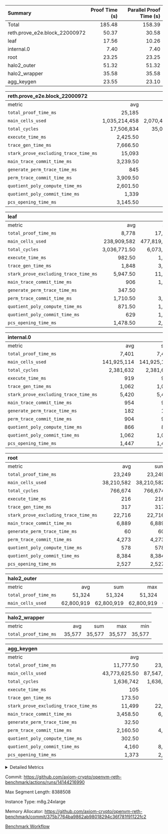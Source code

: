 | Summary | Proof Time (s) | Parallel Proof Time (s) |
|:---|---:|---:|
| Total |  185.48 |  158.39 |
| reth.prove_e2e.block_22000972 |  50.37 |  30.58 |
| leaf |  17.56 |  10.26 |
| internal.0 |  7.40 |  7.40 |
| root |  23.25 |  23.25 |
| halo2_outer |  51.32 |  51.32 |
| halo2_wrapper |  35.58 |  35.58 |
| agg_keygen |  23.55 |  23.10 |


| reth.prove_e2e.block_22000972 |||||
|:---|---:|---:|---:|---:|
|metric|avg|sum|max|min|
| `total_proof_time_ms ` |  25,185 |  50,370 |  30,584 |  19,786 |
| `main_cells_used     ` |  1,035,214,458 |  2,070,428,916 |  1,285,628,170 |  784,800,746 |
| `total_cycles        ` |  17,506,834 |  35,013,668 |  22,412,102 |  12,601,566 |
| `execute_time_ms     ` |  2,425.50 |  4,851 |  3,134 |  1,717 |
| `trace_gen_time_ms   ` |  7,666.50 |  15,333 |  9,691 |  5,642 |
| `stark_prove_excluding_trace_time_ms` |  15,093 |  30,186 |  17,759 |  12,427 |
| `main_trace_commit_time_ms` |  3,239.50 |  6,479 |  3,859 |  2,620 |
| `generate_perm_trace_time_ms` |  845 |  1,690 |  988 |  702 |
| `perm_trace_commit_time_ms` |  3,909.50 |  7,819 |  4,762 |  3,057 |
| `quotient_poly_compute_time_ms` |  2,601.50 |  5,203 |  3,169 |  2,034 |
| `quotient_poly_commit_time_ms` |  1,339 |  2,678 |  1,521 |  1,157 |
| `pcs_opening_time_ms ` |  3,145.50 |  6,291 |  3,444 |  2,847 |

| leaf |||||
|:---|---:|---:|---:|---:|
|metric|avg|sum|max|min|
| `total_proof_time_ms ` |  8,778 |  17,556 |  10,255 |  7,301 |
| `main_cells_used     ` |  238,909,582 |  477,819,164 |  283,509,378 |  194,309,786 |
| `total_cycles        ` |  3,036,771.50 |  6,073,543 |  3,496,133 |  2,577,410 |
| `execute_time_ms     ` |  982.50 |  1,965 |  1,119 |  846 |
| `trace_gen_time_ms   ` |  1,848 |  3,696 |  2,139 |  1,557 |
| `stark_prove_excluding_trace_time_ms` |  5,947.50 |  11,895 |  6,997 |  4,898 |
| `main_trace_commit_time_ms` |  906 |  1,812 |  1,054 |  758 |
| `generate_perm_trace_time_ms` |  347.50 |  695 |  413 |  282 |
| `perm_trace_commit_time_ms` |  1,710.50 |  3,421 |  2,023 |  1,398 |
| `quotient_poly_compute_time_ms` |  871.50 |  1,743 |  1,016 |  727 |
| `quotient_poly_commit_time_ms` |  629 |  1,258 |  737 |  521 |
| `pcs_opening_time_ms ` |  1,478.50 |  2,957 |  1,749 |  1,208 |

| internal.0 |||||
|:---|---:|---:|---:|---:|
|metric|avg|sum|max|min|
| `total_proof_time_ms ` |  7,401 |  7,401 |  7,401 |  7,401 |
| `main_cells_used     ` |  141,925,114 |  141,925,114 |  141,925,114 |  141,925,114 |
| `total_cycles        ` |  2,381,632 |  2,381,632 |  2,381,632 |  2,381,632 |
| `execute_time_ms     ` |  919 |  919 |  919 |  919 |
| `trace_gen_time_ms   ` |  1,062 |  1,062 |  1,062 |  1,062 |
| `stark_prove_excluding_trace_time_ms` |  5,420 |  5,420 |  5,420 |  5,420 |
| `main_trace_commit_time_ms` |  954 |  954 |  954 |  954 |
| `generate_perm_trace_time_ms` |  182 |  182 |  182 |  182 |
| `perm_trace_commit_time_ms` |  904 |  904 |  904 |  904 |
| `quotient_poly_compute_time_ms` |  866 |  866 |  866 |  866 |
| `quotient_poly_commit_time_ms` |  1,062 |  1,062 |  1,062 |  1,062 |
| `pcs_opening_time_ms ` |  1,447 |  1,447 |  1,447 |  1,447 |

| root |||||
|:---|---:|---:|---:|---:|
|metric|avg|sum|max|min|
| `total_proof_time_ms ` |  23,249 |  23,249 |  23,249 |  23,249 |
| `main_cells_used     ` |  38,210,582 |  38,210,582 |  38,210,582 |  38,210,582 |
| `total_cycles        ` |  766,674 |  766,674 |  766,674 |  766,674 |
| `execute_time_ms     ` |  216 |  216 |  216 |  216 |
| `trace_gen_time_ms   ` |  317 |  317 |  317 |  317 |
| `stark_prove_excluding_trace_time_ms` |  22,716 |  22,716 |  22,716 |  22,716 |
| `main_trace_commit_time_ms` |  6,889 |  6,889 |  6,889 |  6,889 |
| `generate_perm_trace_time_ms` |  60 |  60 |  60 |  60 |
| `perm_trace_commit_time_ms` |  4,273 |  4,273 |  4,273 |  4,273 |
| `quotient_poly_compute_time_ms` |  578 |  578 |  578 |  578 |
| `quotient_poly_commit_time_ms` |  8,384 |  8,384 |  8,384 |  8,384 |
| `pcs_opening_time_ms ` |  2,527 |  2,527 |  2,527 |  2,527 |

| halo2_outer |||||
|:---|---:|---:|---:|---:|
|metric|avg|sum|max|min|
| `total_proof_time_ms ` |  51,324 |  51,324 |  51,324 |  51,324 |
| `main_cells_used     ` |  62,800,919 |  62,800,919 |  62,800,919 |  62,800,919 |

| halo2_wrapper |||||
|:---|---:|---:|---:|---:|
|metric|avg|sum|max|min|
| `total_proof_time_ms ` |  35,577 |  35,577 |  35,577 |  35,577 |

| agg_keygen |||||
|:---|---:|---:|---:|---:|
|metric|avg|sum|max|min|
| `total_proof_time_ms ` |  11,777.50 |  23,555 |  23,098 |  457 |
| `main_cells_used     ` |  43,773,625.50 |  87,547,251 |  86,881,335 |  665,916 |
| `total_cycles        ` |  1,636,742 |  1,636,742 |  1,636,742 |  1,636,742 |
| `execute_time_ms     ` |  105 |  210 |  210 |  0 |
| `trace_gen_time_ms   ` |  173.50 |  347 |  320 |  27 |
| `stark_prove_excluding_trace_time_ms` |  11,499 |  22,998 |  22,568 |  430 |
| `main_trace_commit_time_ms` |  3,458.50 |  6,917 |  6,866 |  51 |
| `generate_perm_trace_time_ms` |  32.50 |  65 |  52 |  13 |
| `perm_trace_commit_time_ms` |  2,160.50 |  4,321 |  4,270 |  51 |
| `quotient_poly_compute_time_ms` |  302.50 |  605 |  575 |  30 |
| `quotient_poly_commit_time_ms` |  4,160 |  8,320 |  8,259 |  61 |
| `pcs_opening_time_ms ` |  1,373 |  2,746 |  2,526 |  220 |



<details>
<summary>Detailed Metrics</summary>

| air_name | block_number | quotient_deg | interactions | constraints |
| --- | --- | --- | --- | --- |
| AccessAdapterAir<16> | 22000972 | 2 | 5 | 12 | 
| AccessAdapterAir<2> | 22000972 | 2 | 5 | 12 | 
| AccessAdapterAir<32> | 22000972 | 2 | 5 | 12 | 
| AccessAdapterAir<4> | 22000972 | 2 | 5 | 12 | 
| AccessAdapterAir<8> | 22000972 | 2 | 5 | 12 | 
| BitwiseOperationLookupAir<8> | 22000972 | 2 | 2 | 4 | 
| KeccakVmAir | 22000972 | 2 | 321 | 4,513 | 
| MemoryMerkleAir<8> | 22000972 | 2 | 4 | 39 | 
| PersistentBoundaryAir<8> | 22000972 | 2 | 3 | 7 | 
| PhantomAir | 22000972 | 2 | 3 | 5 | 
| Poseidon2PeripheryAir<BabyBearParameters>, 1> | 22000972 | 2 | 1 | 286 | 
| ProgramAir | 22000972 | 1 | 1 | 4 | 
| RangeTupleCheckerAir<2> | 22000972 | 1 | 1 | 4 | 
| Rv32HintStoreAir | 22000972 | 2 | 18 | 28 | 
| Sha256VmAir | 22000972 | 2 | 50 | 663 | 
| VariableRangeCheckerAir | 22000972 | 1 | 1 | 4 | 
| VmAirWrapper<Rv32BaseAluAdapterAir, BaseAluCoreAir<4, 8> | 22000972 | 2 | 20 | 37 | 
| VmAirWrapper<Rv32BaseAluAdapterAir, LessThanCoreAir<4, 8> | 22000972 | 2 | 18 | 40 | 
| VmAirWrapper<Rv32BaseAluAdapterAir, ShiftCoreAir<4, 8> | 22000972 | 2 | 24 | 91 | 
| VmAirWrapper<Rv32BranchAdapterAir, BranchEqualCoreAir<4> | 22000972 | 2 | 11 | 20 | 
| VmAirWrapper<Rv32BranchAdapterAir, BranchLessThanCoreAir<4, 8> | 22000972 | 2 | 13 | 35 | 
| VmAirWrapper<Rv32CondRdWriteAdapterAir, Rv32JalLuiCoreAir> | 22000972 | 2 | 10 | 18 | 
| VmAirWrapper<Rv32HeapAdapterAir<2, 32, 32>, BaseAluCoreAir<32, 8> | 22000972 | 2 | 61 | 126 | 
| VmAirWrapper<Rv32HeapAdapterAir<2, 32, 32>, LessThanCoreAir<32, 8> | 22000972 | 2 | 31 | 129 | 
| VmAirWrapper<Rv32HeapAdapterAir<2, 32, 32>, MultiplicationCoreAir<32, 8> | 22000972 | 2 | 61 | 57 | 
| VmAirWrapper<Rv32HeapAdapterAir<2, 32, 32>, ShiftCoreAir<32, 8> | 22000972 | 2 | 79 | 2,161 | 
| VmAirWrapper<Rv32HeapBranchAdapterAir<2, 32>, BranchEqualCoreAir<32> | 22000972 | 2 | 20 | 55 | 
| VmAirWrapper<Rv32HeapBranchAdapterAir<2, 32>, BranchLessThanCoreAir<32, 8> | 22000972 | 2 | 22 | 126 | 
| VmAirWrapper<Rv32IsEqualModAdapterAir<2, 1, 32, 32>, ModularIsEqualCoreAir<32, 4, 8> | 22000972 | 2 | 25 | 225 | 
| VmAirWrapper<Rv32IsEqualModAdapterAir<2, 3, 16, 48>, ModularIsEqualCoreAir<48, 4, 8> | 22000972 | 2 | 41 | 333 | 
| VmAirWrapper<Rv32JalrAdapterAir, Rv32JalrCoreAir> | 22000972 | 2 | 16 | 20 | 
| VmAirWrapper<Rv32LoadStoreAdapterAir, LoadSignExtendCoreAir<4, 8> | 22000972 | 2 | 18 | 33 | 
| VmAirWrapper<Rv32LoadStoreAdapterAir, LoadStoreCoreAir<4> | 22000972 | 2 | 17 | 40 | 
| VmAirWrapper<Rv32MultAdapterAir, DivRemCoreAir<4, 8> | 22000972 | 2 | 25 | 84 | 
| VmAirWrapper<Rv32MultAdapterAir, MulHCoreAir<4, 8> | 22000972 | 2 | 24 | 31 | 
| VmAirWrapper<Rv32MultAdapterAir, MultiplicationCoreAir<4, 8> | 22000972 | 2 | 19 | 19 | 
| VmAirWrapper<Rv32RdWriteAdapterAir, Rv32AuipcCoreAir> | 22000972 | 2 | 12 | 14 | 
| VmAirWrapper<Rv32VecHeapAdapterAir<1, 2, 2, 32, 32>, FieldExpressionCoreAir> | 22000972 | 2 | 415 | 480 | 
| VmAirWrapper<Rv32VecHeapAdapterAir<1, 6, 6, 16, 16>, FieldExpressionCoreAir> | 22000972 | 2 | 832 | 921 | 
| VmAirWrapper<Rv32VecHeapAdapterAir<2, 1, 1, 32, 32>, FieldExpressionCoreAir> | 22000972 | 2 | 158 | 190 | 
| VmAirWrapper<Rv32VecHeapAdapterAir<2, 2, 2, 32, 32>, FieldExpressionCoreAir> | 22000972 | 2 | 428 | 457 | 
| VmAirWrapper<Rv32VecHeapAdapterAir<2, 3, 3, 16, 16>, FieldExpressionCoreAir> | 22000972 | 2 | 246 | 288 | 
| VmAirWrapper<Rv32VecHeapAdapterAir<2, 6, 6, 16, 16>, FieldExpressionCoreAir> | 22000972 | 2 | 668 | 701 | 
| VmConnectorAir | 22000972 | 2 | 5 | 11 | 

| block_number | execute_time_ms |
| --- | --- |
| 22000972 | 217 | 

| group | air_name | block_number | rows | quotient_deg | prep_cols | perm_cols | main_cols | interactions | constraints | cells |
| --- | --- | --- | --- | --- | --- | --- | --- | --- | --- | --- |
| agg_keygen | AccessAdapterAir<16> | 22000972 |  | 2 |  |  |  | 5 | 12 |  | 
| agg_keygen | AccessAdapterAir<2> | 22000972 | 524,288 | 8 |  | 16 | 11 | 5 | 12 | 14,155,776 | 
| agg_keygen | AccessAdapterAir<32> | 22000972 |  | 2 |  |  |  | 5 | 12 |  | 
| agg_keygen | AccessAdapterAir<4> | 22000972 | 262,144 | 8 |  | 16 | 13 | 5 | 12 | 7,602,176 | 
| agg_keygen | AccessAdapterAir<8> | 22000972 | 8,192 | 8 |  | 16 | 17 | 5 | 12 | 270,336 | 
| agg_keygen | BitwiseOperationLookupAir<8> | 22000972 |  | 2 |  |  |  | 2 | 4 |  | 
| agg_keygen | FriReducedOpeningAir | 22000972 | 524,288 | 8 |  | 84 | 27 | 39 | 71 | 58,195,968 | 
| agg_keygen | JalRangeCheckAir | 22000972 | 65,536 | 8 |  | 28 | 12 | 9 | 14 | 2,621,440 | 
| agg_keygen | MemoryMerkleAir<8> | 22000972 |  | 2 |  |  |  | 4 | 39 |  | 
| agg_keygen | NativePoseidon2Air<BabyBearParameters>, 1> | 22000972 | 65,536 | 8 |  | 312 | 398 | 136 | 572 | 46,530,560 | 
| agg_keygen | PersistentBoundaryAir<8> | 22000972 |  | 2 |  |  |  | 3 | 7 |  | 
| agg_keygen | PhantomAir | 22000972 | 32,768 | 4 |  | 12 | 6 | 3 | 5 | 589,824 | 
| agg_keygen | Poseidon2PeripheryAir<BabyBearParameters>, 1> | 22000972 |  | 2 |  |  |  | 1 | 286 |  | 
| agg_keygen | ProgramAir | 22000972 | 131,072 | 1 |  | 8 | 10 | 1 | 4 | 2,359,296 | 
| agg_keygen | RangeTupleCheckerAir<2> | 22000972 |  | 1 |  |  |  | 1 | 4 |  | 
| agg_keygen | Rv32HintStoreAir | 22000972 |  | 2 |  |  |  | 18 | 28 |  | 
| agg_keygen | VariableRangeCheckerAir | 22000972 | 262,144 | 1 | 2 | 8 | 1 | 1 | 4 | 2,359,296 | 
| agg_keygen | VmAirWrapper<AluNativeAdapterAir, FieldArithmeticCoreAir> | 22000972 | 1,048,576 | 8 |  | 36 | 29 | 15 | 27 | 68,157,440 | 
| agg_keygen | VmAirWrapper<BranchNativeAdapterAir, BranchEqualCoreAir<1> | 22000972 | 262,144 | 8 |  | 28 | 23 | 11 | 25 | 13,369,344 | 
| agg_keygen | VmAirWrapper<NativeAdapterAir<2, 0>, PublicValuesCoreAir> | 22000972 | 64 | 8 |  | 28 | 27 | 11 | 30 | 3,520 | 
| agg_keygen | VmAirWrapper<NativeLoadStoreAdapterAir<1>, NativeLoadStoreCoreAir<1> | 22000972 | 524,288 | 8 |  | 40 | 21 | 15 | 20 | 31,981,568 | 
| agg_keygen | VmAirWrapper<NativeLoadStoreAdapterAir<4>, NativeLoadStoreCoreAir<4> | 22000972 | 131,072 | 8 |  | 40 | 27 | 15 | 20 | 8,781,824 | 
| agg_keygen | VmAirWrapper<NativeVectorizedAdapterAir<4>, FieldExtensionCoreAir> | 22000972 | 131,072 | 8 |  | 36 | 38 | 15 | 27 | 9,699,328 | 
| agg_keygen | VmAirWrapper<Rv32BaseAluAdapterAir, BaseAluCoreAir<4, 8> | 22000972 |  | 2 |  |  |  | 20 | 37 |  | 
| agg_keygen | VmAirWrapper<Rv32BaseAluAdapterAir, LessThanCoreAir<4, 8> | 22000972 |  | 2 |  |  |  | 18 | 40 |  | 
| agg_keygen | VmAirWrapper<Rv32BaseAluAdapterAir, ShiftCoreAir<4, 8> | 22000972 |  | 2 |  |  |  | 24 | 91 |  | 
| agg_keygen | VmAirWrapper<Rv32BranchAdapterAir, BranchEqualCoreAir<4> | 22000972 |  | 2 |  |  |  | 11 | 20 |  | 
| agg_keygen | VmAirWrapper<Rv32BranchAdapterAir, BranchLessThanCoreAir<4, 8> | 22000972 |  | 2 |  |  |  | 13 | 35 |  | 
| agg_keygen | VmAirWrapper<Rv32CondRdWriteAdapterAir, Rv32JalLuiCoreAir> | 22000972 |  | 2 |  |  |  | 10 | 18 |  | 
| agg_keygen | VmAirWrapper<Rv32JalrAdapterAir, Rv32JalrCoreAir> | 22000972 |  | 2 |  |  |  | 16 | 20 |  | 
| agg_keygen | VmAirWrapper<Rv32LoadStoreAdapterAir, LoadSignExtendCoreAir<4, 8> | 22000972 |  | 2 |  |  |  | 18 | 33 |  | 
| agg_keygen | VmAirWrapper<Rv32LoadStoreAdapterAir, LoadStoreCoreAir<4> | 22000972 |  | 2 |  |  |  | 17 | 40 |  | 
| agg_keygen | VmAirWrapper<Rv32MultAdapterAir, DivRemCoreAir<4, 8> | 22000972 |  | 2 |  |  |  | 25 | 84 |  | 
| agg_keygen | VmAirWrapper<Rv32MultAdapterAir, MulHCoreAir<4, 8> | 22000972 |  | 2 |  |  |  | 24 | 31 |  | 
| agg_keygen | VmAirWrapper<Rv32MultAdapterAir, MultiplicationCoreAir<4, 8> | 22000972 |  | 2 |  |  |  | 19 | 19 |  | 
| agg_keygen | VmAirWrapper<Rv32RdWriteAdapterAir, Rv32AuipcCoreAir> | 22000972 |  | 2 |  |  |  | 12 | 14 |  | 
| agg_keygen | VmConnectorAir | 22000972 | 2 | 8 | 1 | 16 | 5 | 5 | 11 | 42 | 
| agg_keygen | VolatileBoundaryAir | 22000972 | 131,072 | 8 |  | 20 | 12 | 7 | 19 | 4,194,304 | 

| group | air_name | block_number | idx | rows | prep_cols | perm_cols | main_cols | cells |
| --- | --- | --- | --- | --- | --- | --- | --- | --- |
| internal.0 | AccessAdapterAir<2> | 22000972 | 0 | 524,288 |  | 12 | 11 | 12,058,624 | 
| internal.0 | AccessAdapterAir<4> | 22000972 | 0 | 262,144 |  | 12 | 13 | 6,553,600 | 
| internal.0 | AccessAdapterAir<8> | 22000972 | 0 | 8,192 |  | 12 | 17 | 237,568 | 
| internal.0 | FriReducedOpeningAir | 22000972 | 0 | 1,048,576 |  | 44 | 27 | 74,448,896 | 
| internal.0 | JalRangeCheckAir | 22000972 | 0 | 131,072 |  | 16 | 12 | 3,670,016 | 
| internal.0 | NativePoseidon2Air<BabyBearParameters>, 1> | 22000972 | 0 | 131,072 |  | 160 | 398 | 73,138,176 | 
| internal.0 | PhantomAir | 22000972 | 0 | 65,536 |  | 8 | 6 | 917,504 | 
| internal.0 | ProgramAir | 22000972 | 0 | 131,072 |  | 8 | 10 | 2,359,296 | 
| internal.0 | VariableRangeCheckerAir | 22000972 | 0 | 262,144 | 2 | 8 | 1 | 2,359,296 | 
| internal.0 | VmAirWrapper<AluNativeAdapterAir, FieldArithmeticCoreAir> | 22000972 | 0 | 2,097,152 |  | 20 | 29 | 102,760,448 | 
| internal.0 | VmAirWrapper<BranchNativeAdapterAir, BranchEqualCoreAir<1> | 22000972 | 0 | 262,144 |  | 16 | 23 | 10,223,616 | 
| internal.0 | VmAirWrapper<NativeAdapterAir<2, 0>, PublicValuesCoreAir> | 22000972 | 0 | 64 |  | 16 | 23 | 2,496 | 
| internal.0 | VmAirWrapper<NativeLoadStoreAdapterAir<1>, NativeLoadStoreCoreAir<1> | 22000972 | 0 | 524,288 |  | 24 | 21 | 23,592,960 | 
| internal.0 | VmAirWrapper<NativeLoadStoreAdapterAir<4>, NativeLoadStoreCoreAir<4> | 22000972 | 0 | 262,144 |  | 24 | 27 | 13,369,344 | 
| internal.0 | VmAirWrapper<NativeVectorizedAdapterAir<4>, FieldExtensionCoreAir> | 22000972 | 0 | 262,144 |  | 20 | 38 | 15,204,352 | 
| internal.0 | VmConnectorAir | 22000972 | 0 | 2 | 1 | 12 | 5 | 34 | 
| internal.0 | VolatileBoundaryAir | 22000972 | 0 | 262,144 |  | 12 | 12 | 6,291,456 | 
| leaf | AccessAdapterAir<2> | 22000972 | 0 | 2,097,152 |  | 16 | 11 | 56,623,104 | 
| leaf | AccessAdapterAir<2> | 22000972 | 1 | 1,048,576 |  | 16 | 11 | 28,311,552 | 
| leaf | AccessAdapterAir<4> | 22000972 | 0 | 1,048,576 |  | 16 | 13 | 30,408,704 | 
| leaf | AccessAdapterAir<4> | 22000972 | 1 | 524,288 |  | 16 | 13 | 15,204,352 | 
| leaf | AccessAdapterAir<8> | 22000972 | 0 | 32,768 |  | 16 | 17 | 1,081,344 | 
| leaf | AccessAdapterAir<8> | 22000972 | 1 | 16,384 |  | 16 | 17 | 540,672 | 
| leaf | FriReducedOpeningAir | 22000972 | 0 | 4,194,304 |  | 84 | 27 | 465,567,744 | 
| leaf | FriReducedOpeningAir | 22000972 | 1 | 2,097,152 |  | 84 | 27 | 232,783,872 | 
| leaf | JalRangeCheckAir | 22000972 | 0 | 65,536 |  | 28 | 12 | 2,621,440 | 
| leaf | JalRangeCheckAir | 22000972 | 1 | 65,536 |  | 28 | 12 | 2,621,440 | 
| leaf | NativePoseidon2Air<BabyBearParameters>, 1> | 22000972 | 0 | 262,144 |  | 312 | 398 | 186,122,240 | 
| leaf | NativePoseidon2Air<BabyBearParameters>, 1> | 22000972 | 1 | 262,144 |  | 312 | 398 | 186,122,240 | 
| leaf | PhantomAir | 22000972 | 0 | 32,768 |  | 12 | 6 | 589,824 | 
| leaf | PhantomAir | 22000972 | 1 | 32,768 |  | 12 | 6 | 589,824 | 
| leaf | ProgramAir | 22000972 | 0 | 2,097,152 |  | 8 | 10 | 37,748,736 | 
| leaf | ProgramAir | 22000972 | 1 | 2,097,152 |  | 8 | 10 | 37,748,736 | 
| leaf | VariableRangeCheckerAir | 22000972 | 0 | 262,144 | 2 | 8 | 1 | 2,359,296 | 
| leaf | VariableRangeCheckerAir | 22000972 | 1 | 262,144 | 2 | 8 | 1 | 2,359,296 | 
| leaf | VmAirWrapper<AluNativeAdapterAir, FieldArithmeticCoreAir> | 22000972 | 0 | 2,097,152 |  | 36 | 29 | 136,314,880 | 
| leaf | VmAirWrapper<AluNativeAdapterAir, FieldArithmeticCoreAir> | 22000972 | 1 | 2,097,152 |  | 36 | 29 | 136,314,880 | 
| leaf | VmAirWrapper<BranchNativeAdapterAir, BranchEqualCoreAir<1> | 22000972 | 0 | 524,288 |  | 28 | 23 | 26,738,688 | 
| leaf | VmAirWrapper<BranchNativeAdapterAir, BranchEqualCoreAir<1> | 22000972 | 1 | 524,288 |  | 28 | 23 | 26,738,688 | 
| leaf | VmAirWrapper<NativeAdapterAir<2, 0>, PublicValuesCoreAir> | 22000972 | 0 | 64 |  | 28 | 27 | 3,520 | 
| leaf | VmAirWrapper<NativeAdapterAir<2, 0>, PublicValuesCoreAir> | 22000972 | 1 | 64 |  | 28 | 27 | 3,520 | 
| leaf | VmAirWrapper<NativeLoadStoreAdapterAir<1>, NativeLoadStoreCoreAir<1> | 22000972 | 0 | 1,048,576 |  | 40 | 21 | 63,963,136 | 
| leaf | VmAirWrapper<NativeLoadStoreAdapterAir<1>, NativeLoadStoreCoreAir<1> | 22000972 | 1 | 1,048,576 |  | 40 | 21 | 63,963,136 | 
| leaf | VmAirWrapper<NativeLoadStoreAdapterAir<4>, NativeLoadStoreCoreAir<4> | 22000972 | 0 | 262,144 |  | 40 | 27 | 17,563,648 | 
| leaf | VmAirWrapper<NativeLoadStoreAdapterAir<4>, NativeLoadStoreCoreAir<4> | 22000972 | 1 | 262,144 |  | 40 | 27 | 17,563,648 | 
| leaf | VmAirWrapper<NativeVectorizedAdapterAir<4>, FieldExtensionCoreAir> | 22000972 | 0 | 524,288 |  | 36 | 38 | 38,797,312 | 
| leaf | VmAirWrapper<NativeVectorizedAdapterAir<4>, FieldExtensionCoreAir> | 22000972 | 1 | 262,144 |  | 36 | 38 | 19,398,656 | 
| leaf | VmConnectorAir | 22000972 | 0 | 2 | 1 | 16 | 5 | 42 | 
| leaf | VmConnectorAir | 22000972 | 1 | 2 | 1 | 16 | 5 | 42 | 
| leaf | VolatileBoundaryAir | 22000972 | 0 | 1,048,576 |  | 20 | 12 | 33,554,432 | 
| leaf | VolatileBoundaryAir | 22000972 | 1 | 524,288 |  | 20 | 12 | 16,777,216 | 
| root | AccessAdapterAir<2> | 22000972 | 0 | 262,144 |  | 8 | 11 | 4,980,736 | 
| root | AccessAdapterAir<4> | 22000972 | 0 | 131,072 |  | 8 | 13 | 2,752,512 | 
| root | AccessAdapterAir<8> | 22000972 | 0 | 4,096 |  | 8 | 17 | 102,400 | 
| root | FriReducedOpeningAir | 22000972 | 0 | 131,072 |  | 24 | 27 | 6,684,672 | 
| root | JalRangeCheckAir | 22000972 | 0 | 32,768 |  | 12 | 12 | 786,432 | 
| root | NativePoseidon2Air<BabyBearParameters>, 1> | 22000972 | 0 | 32,768 |  | 84 | 398 | 15,794,176 | 
| root | PhantomAir | 22000972 | 0 | 8,192 |  | 8 | 6 | 114,688 | 
| root | ProgramAir | 22000972 | 0 | 131,072 |  | 8 | 10 | 2,359,296 | 
| root | VariableRangeCheckerAir | 22000972 | 0 | 262,144 | 2 | 8 | 1 | 2,359,296 | 
| root | VmAirWrapper<AluNativeAdapterAir, FieldArithmeticCoreAir> | 22000972 | 0 | 524,288 |  | 12 | 29 | 21,495,808 | 
| root | VmAirWrapper<BranchNativeAdapterAir, BranchEqualCoreAir<1> | 22000972 | 0 | 131,072 |  | 12 | 23 | 4,587,520 | 
| root | VmAirWrapper<NativeAdapterAir<2, 0>, PublicValuesCoreAir> | 22000972 | 0 | 64 |  | 12 | 22 | 2,176 | 
| root | VmAirWrapper<NativeLoadStoreAdapterAir<1>, NativeLoadStoreCoreAir<1> | 22000972 | 0 | 262,144 |  | 16 | 21 | 9,699,328 | 
| root | VmAirWrapper<NativeLoadStoreAdapterAir<4>, NativeLoadStoreCoreAir<4> | 22000972 | 0 | 65,536 |  | 16 | 27 | 2,818,048 | 
| root | VmAirWrapper<NativeVectorizedAdapterAir<4>, FieldExtensionCoreAir> | 22000972 | 0 | 65,536 |  | 12 | 38 | 3,276,800 | 
| root | VmConnectorAir | 22000972 | 0 | 2 | 1 | 8 | 5 | 26 | 
| root | VolatileBoundaryAir | 22000972 | 0 | 131,072 |  | 8 | 12 | 2,621,440 | 

| group | air_name | block_number | segment | rows | prep_cols | perm_cols | main_cols | cells |
| --- | --- | --- | --- | --- | --- | --- | --- | --- |
| agg_keygen | AccessAdapterAir<16> | 22000972 | 0 | 1 |  | 16 | 25 | 41 | 
| agg_keygen | AccessAdapterAir<2> | 22000972 | 0 | 1 |  | 16 | 11 | 27 | 
| agg_keygen | AccessAdapterAir<32> | 22000972 | 0 | 1 |  | 16 | 41 | 57 | 
| agg_keygen | AccessAdapterAir<4> | 22000972 | 0 | 1 |  | 16 | 13 | 29 | 
| agg_keygen | AccessAdapterAir<8> | 22000972 | 0 | 1 |  | 16 | 17 | 33 | 
| agg_keygen | BitwiseOperationLookupAir<8> | 22000972 | 0 | 65,536 | 3 | 8 | 2 | 655,360 | 
| agg_keygen | MemoryMerkleAir<8> | 22000972 | 0 | 64 |  | 16 | 32 | 3,072 | 
| agg_keygen | PersistentBoundaryAir<8> | 22000972 | 0 | 1 |  | 12 | 20 | 32 | 
| agg_keygen | PhantomAir | 22000972 | 0 | 1 |  | 12 | 6 | 18 | 
| agg_keygen | Poseidon2PeripheryAir<BabyBearParameters>, 1> | 22000972 | 0 | 32 |  | 8 | 300 | 9,856 | 
| agg_keygen | ProgramAir | 22000972 | 0 | 1 |  | 8 | 10 | 18 | 
| agg_keygen | RangeTupleCheckerAir<2> | 22000972 | 0 | 524,288 | 2 | 8 | 1 | 4,718,592 | 
| agg_keygen | Rv32HintStoreAir | 22000972 | 0 | 1 |  | 44 | 32 | 76 | 
| agg_keygen | VariableRangeCheckerAir | 22000972 | 0 | 262,144 | 2 | 8 | 1 | 2,359,296 | 
| agg_keygen | VmAirWrapper<Rv32BaseAluAdapterAir, BaseAluCoreAir<4, 8> | 22000972 | 0 | 1 |  | 52 | 36 | 88 | 
| agg_keygen | VmAirWrapper<Rv32BaseAluAdapterAir, LessThanCoreAir<4, 8> | 22000972 | 0 | 1 |  | 40 | 37 | 77 | 
| agg_keygen | VmAirWrapper<Rv32BaseAluAdapterAir, ShiftCoreAir<4, 8> | 22000972 | 0 | 1 |  | 52 | 53 | 105 | 
| agg_keygen | VmAirWrapper<Rv32BranchAdapterAir, BranchEqualCoreAir<4> | 22000972 | 0 | 1 |  | 28 | 26 | 54 | 
| agg_keygen | VmAirWrapper<Rv32BranchAdapterAir, BranchLessThanCoreAir<4, 8> | 22000972 | 0 | 1 |  | 32 | 32 | 64 | 
| agg_keygen | VmAirWrapper<Rv32CondRdWriteAdapterAir, Rv32JalLuiCoreAir> | 22000972 | 0 | 1 |  | 28 | 18 | 46 | 
| agg_keygen | VmAirWrapper<Rv32JalrAdapterAir, Rv32JalrCoreAir> | 22000972 | 0 | 1 |  | 36 | 28 | 64 | 
| agg_keygen | VmAirWrapper<Rv32LoadStoreAdapterAir, LoadSignExtendCoreAir<4, 8> | 22000972 | 0 | 1 |  | 52 | 36 | 88 | 
| agg_keygen | VmAirWrapper<Rv32LoadStoreAdapterAir, LoadStoreCoreAir<4> | 22000972 | 0 | 1 |  | 52 | 41 | 93 | 
| agg_keygen | VmAirWrapper<Rv32MultAdapterAir, DivRemCoreAir<4, 8> | 22000972 | 0 | 1 |  | 72 | 59 | 131 | 
| agg_keygen | VmAirWrapper<Rv32MultAdapterAir, MulHCoreAir<4, 8> | 22000972 | 0 | 1 |  | 72 | 39 | 111 | 
| agg_keygen | VmAirWrapper<Rv32MultAdapterAir, MultiplicationCoreAir<4, 8> | 22000972 | 0 | 1 |  | 52 | 31 | 83 | 
| agg_keygen | VmAirWrapper<Rv32RdWriteAdapterAir, Rv32AuipcCoreAir> | 22000972 | 0 | 1 |  | 28 | 20 | 48 | 
| agg_keygen | VmConnectorAir | 22000972 | 0 | 2 | 1 | 16 | 5 | 42 | 
| reth.prove_e2e.block_22000972 | AccessAdapterAir<16> | 22000972 | 0 | 262,144 |  | 16 | 25 | 10,747,904 | 
| reth.prove_e2e.block_22000972 | AccessAdapterAir<16> | 22000972 | 1 | 131,072 |  | 16 | 25 | 5,373,952 | 
| reth.prove_e2e.block_22000972 | AccessAdapterAir<2> | 22000972 | 1 | 65,536 |  | 16 | 11 | 1,769,472 | 
| reth.prove_e2e.block_22000972 | AccessAdapterAir<32> | 22000972 | 0 | 131,072 |  | 16 | 41 | 7,471,104 | 
| reth.prove_e2e.block_22000972 | AccessAdapterAir<32> | 22000972 | 1 | 65,536 |  | 16 | 41 | 3,735,552 | 
| reth.prove_e2e.block_22000972 | AccessAdapterAir<4> | 22000972 | 0 | 64 |  | 16 | 13 | 1,856 | 
| reth.prove_e2e.block_22000972 | AccessAdapterAir<4> | 22000972 | 1 | 32,768 |  | 16 | 13 | 950,272 | 
| reth.prove_e2e.block_22000972 | AccessAdapterAir<8> | 22000972 | 0 | 2,097,152 |  | 16 | 17 | 69,206,016 | 
| reth.prove_e2e.block_22000972 | AccessAdapterAir<8> | 22000972 | 1 | 1,048,576 |  | 16 | 17 | 34,603,008 | 
| reth.prove_e2e.block_22000972 | BitwiseOperationLookupAir<8> | 22000972 | 0 | 65,536 | 3 | 8 | 2 | 655,360 | 
| reth.prove_e2e.block_22000972 | BitwiseOperationLookupAir<8> | 22000972 | 1 | 65,536 | 3 | 8 | 2 | 655,360 | 
| reth.prove_e2e.block_22000972 | KeccakVmAir | 22000972 | 0 | 131,072 |  | 1,056 | 3,163 | 552,992,768 | 
| reth.prove_e2e.block_22000972 | KeccakVmAir | 22000972 | 1 | 65,536 |  | 1,056 | 3,163 | 276,496,384 | 
| reth.prove_e2e.block_22000972 | MemoryMerkleAir<8> | 22000972 | 0 | 1,048,576 |  | 16 | 32 | 50,331,648 | 
| reth.prove_e2e.block_22000972 | MemoryMerkleAir<8> | 22000972 | 1 | 524,288 |  | 16 | 32 | 25,165,824 | 
| reth.prove_e2e.block_22000972 | PersistentBoundaryAir<8> | 22000972 | 0 | 1,048,576 |  | 12 | 20 | 33,554,432 | 
| reth.prove_e2e.block_22000972 | PersistentBoundaryAir<8> | 22000972 | 1 | 524,288 |  | 12 | 20 | 16,777,216 | 
| reth.prove_e2e.block_22000972 | PhantomAir | 22000972 | 0 | 32 |  | 12 | 6 | 576 | 
| reth.prove_e2e.block_22000972 | PhantomAir | 22000972 | 1 | 16 |  | 12 | 6 | 288 | 
| reth.prove_e2e.block_22000972 | Poseidon2PeripheryAir<BabyBearParameters>, 1> | 22000972 | 0 | 524,288 |  | 8 | 300 | 161,480,704 | 
| reth.prove_e2e.block_22000972 | Poseidon2PeripheryAir<BabyBearParameters>, 1> | 22000972 | 1 | 524,288 |  | 8 | 300 | 161,480,704 | 
| reth.prove_e2e.block_22000972 | ProgramAir | 22000972 | 0 | 524,288 |  | 8 | 10 | 9,437,184 | 
| reth.prove_e2e.block_22000972 | ProgramAir | 22000972 | 1 | 524,288 |  | 8 | 10 | 9,437,184 | 
| reth.prove_e2e.block_22000972 | RangeTupleCheckerAir<2> | 22000972 | 0 | 2,097,152 | 2 | 8 | 1 | 18,874,368 | 
| reth.prove_e2e.block_22000972 | RangeTupleCheckerAir<2> | 22000972 | 1 | 2,097,152 | 2 | 8 | 1 | 18,874,368 | 
| reth.prove_e2e.block_22000972 | Rv32HintStoreAir | 22000972 | 0 | 524,288 |  | 44 | 32 | 39,845,888 | 
| reth.prove_e2e.block_22000972 | VariableRangeCheckerAir | 22000972 | 0 | 262,144 | 2 | 8 | 1 | 2,359,296 | 
| reth.prove_e2e.block_22000972 | VariableRangeCheckerAir | 22000972 | 1 | 262,144 | 2 | 8 | 1 | 2,359,296 | 
| reth.prove_e2e.block_22000972 | VmAirWrapper<Rv32BaseAluAdapterAir, BaseAluCoreAir<4, 8> | 22000972 | 0 | 8,388,608 |  | 52 | 36 | 738,197,504 | 
| reth.prove_e2e.block_22000972 | VmAirWrapper<Rv32BaseAluAdapterAir, BaseAluCoreAir<4, 8> | 22000972 | 1 | 4,194,304 |  | 52 | 36 | 369,098,752 | 
| reth.prove_e2e.block_22000972 | VmAirWrapper<Rv32BaseAluAdapterAir, LessThanCoreAir<4, 8> | 22000972 | 0 | 524,288 |  | 40 | 37 | 40,370,176 | 
| reth.prove_e2e.block_22000972 | VmAirWrapper<Rv32BaseAluAdapterAir, LessThanCoreAir<4, 8> | 22000972 | 1 | 524,288 |  | 40 | 37 | 40,370,176 | 
| reth.prove_e2e.block_22000972 | VmAirWrapper<Rv32BaseAluAdapterAir, ShiftCoreAir<4, 8> | 22000972 | 0 | 2,097,152 |  | 52 | 53 | 220,200,960 | 
| reth.prove_e2e.block_22000972 | VmAirWrapper<Rv32BaseAluAdapterAir, ShiftCoreAir<4, 8> | 22000972 | 1 | 1,048,576 |  | 52 | 53 | 110,100,480 | 
| reth.prove_e2e.block_22000972 | VmAirWrapper<Rv32BranchAdapterAir, BranchEqualCoreAir<4> | 22000972 | 0 | 2,097,152 |  | 28 | 26 | 113,246,208 | 
| reth.prove_e2e.block_22000972 | VmAirWrapper<Rv32BranchAdapterAir, BranchEqualCoreAir<4> | 22000972 | 1 | 1,048,576 |  | 28 | 26 | 56,623,104 | 
| reth.prove_e2e.block_22000972 | VmAirWrapper<Rv32BranchAdapterAir, BranchLessThanCoreAir<4, 8> | 22000972 | 0 | 2,097,152 |  | 32 | 32 | 134,217,728 | 
| reth.prove_e2e.block_22000972 | VmAirWrapper<Rv32BranchAdapterAir, BranchLessThanCoreAir<4, 8> | 22000972 | 1 | 1,048,576 |  | 32 | 32 | 67,108,864 | 
| reth.prove_e2e.block_22000972 | VmAirWrapper<Rv32CondRdWriteAdapterAir, Rv32JalLuiCoreAir> | 22000972 | 0 | 524,288 |  | 28 | 18 | 24,117,248 | 
| reth.prove_e2e.block_22000972 | VmAirWrapper<Rv32CondRdWriteAdapterAir, Rv32JalLuiCoreAir> | 22000972 | 1 | 262,144 |  | 28 | 18 | 12,058,624 | 
| reth.prove_e2e.block_22000972 | VmAirWrapper<Rv32HeapAdapterAir<2, 32, 32>, BaseAluCoreAir<32, 8> | 22000972 | 0 | 8,192 |  | 192 | 168 | 2,949,120 | 
| reth.prove_e2e.block_22000972 | VmAirWrapper<Rv32HeapAdapterAir<2, 32, 32>, BaseAluCoreAir<32, 8> | 22000972 | 1 | 8,192 |  | 192 | 168 | 2,949,120 | 
| reth.prove_e2e.block_22000972 | VmAirWrapper<Rv32HeapAdapterAir<2, 32, 32>, LessThanCoreAir<32, 8> | 22000972 | 0 | 2,048 |  | 68 | 169 | 485,376 | 
| reth.prove_e2e.block_22000972 | VmAirWrapper<Rv32HeapAdapterAir<2, 32, 32>, LessThanCoreAir<32, 8> | 22000972 | 1 | 4,096 |  | 68 | 169 | 970,752 | 
| reth.prove_e2e.block_22000972 | VmAirWrapper<Rv32HeapAdapterAir<2, 32, 32>, MultiplicationCoreAir<32, 8> | 22000972 | 0 | 1,024 |  | 192 | 164 | 364,544 | 
| reth.prove_e2e.block_22000972 | VmAirWrapper<Rv32HeapAdapterAir<2, 32, 32>, MultiplicationCoreAir<32, 8> | 22000972 | 1 | 2,048 |  | 192 | 164 | 729,088 | 
| reth.prove_e2e.block_22000972 | VmAirWrapper<Rv32HeapAdapterAir<2, 32, 32>, ShiftCoreAir<32, 8> | 22000972 | 0 | 2,048 |  | 164 | 241 | 829,440 | 
| reth.prove_e2e.block_22000972 | VmAirWrapper<Rv32HeapAdapterAir<2, 32, 32>, ShiftCoreAir<32, 8> | 22000972 | 1 | 1,024 |  | 164 | 241 | 414,720 | 
| reth.prove_e2e.block_22000972 | VmAirWrapper<Rv32HeapBranchAdapterAir<2, 32>, BranchEqualCoreAir<32> | 22000972 | 0 | 16,384 |  | 48 | 124 | 2,818,048 | 
| reth.prove_e2e.block_22000972 | VmAirWrapper<Rv32HeapBranchAdapterAir<2, 32>, BranchEqualCoreAir<32> | 22000972 | 1 | 16,384 |  | 48 | 124 | 2,818,048 | 
| reth.prove_e2e.block_22000972 | VmAirWrapper<Rv32IsEqualModAdapterAir<2, 1, 32, 32>, ModularIsEqualCoreAir<32, 4, 8> | 22000972 | 0 | 8,192 |  | 56 | 166 | 1,818,624 | 
| reth.prove_e2e.block_22000972 | VmAirWrapper<Rv32JalrAdapterAir, Rv32JalrCoreAir> | 22000972 | 0 | 524,288 |  | 36 | 28 | 33,554,432 | 
| reth.prove_e2e.block_22000972 | VmAirWrapper<Rv32JalrAdapterAir, Rv32JalrCoreAir> | 22000972 | 1 | 262,144 |  | 36 | 28 | 16,777,216 | 
| reth.prove_e2e.block_22000972 | VmAirWrapper<Rv32LoadStoreAdapterAir, LoadSignExtendCoreAir<4, 8> | 22000972 | 0 | 1,048,576 |  | 52 | 36 | 92,274,688 | 
| reth.prove_e2e.block_22000972 | VmAirWrapper<Rv32LoadStoreAdapterAir, LoadSignExtendCoreAir<4, 8> | 22000972 | 1 | 524,288 |  | 52 | 36 | 46,137,344 | 
| reth.prove_e2e.block_22000972 | VmAirWrapper<Rv32LoadStoreAdapterAir, LoadStoreCoreAir<4> | 22000972 | 0 | 8,388,608 |  | 52 | 41 | 780,140,544 | 
| reth.prove_e2e.block_22000972 | VmAirWrapper<Rv32LoadStoreAdapterAir, LoadStoreCoreAir<4> | 22000972 | 1 | 8,388,608 |  | 52 | 41 | 780,140,544 | 
| reth.prove_e2e.block_22000972 | VmAirWrapper<Rv32MultAdapterAir, DivRemCoreAir<4, 8> | 22000972 | 0 | 256 |  | 72 | 59 | 33,536 | 
| reth.prove_e2e.block_22000972 | VmAirWrapper<Rv32MultAdapterAir, DivRemCoreAir<4, 8> | 22000972 | 1 | 256 |  | 72 | 59 | 33,536 | 
| reth.prove_e2e.block_22000972 | VmAirWrapper<Rv32MultAdapterAir, MulHCoreAir<4, 8> | 22000972 | 0 | 65,536 |  | 72 | 39 | 7,274,496 | 
| reth.prove_e2e.block_22000972 | VmAirWrapper<Rv32MultAdapterAir, MulHCoreAir<4, 8> | 22000972 | 1 | 131,072 |  | 72 | 39 | 14,548,992 | 
| reth.prove_e2e.block_22000972 | VmAirWrapper<Rv32MultAdapterAir, MultiplicationCoreAir<4, 8> | 22000972 | 0 | 131,072 |  | 52 | 31 | 10,878,976 | 
| reth.prove_e2e.block_22000972 | VmAirWrapper<Rv32MultAdapterAir, MultiplicationCoreAir<4, 8> | 22000972 | 1 | 262,144 |  | 52 | 31 | 21,757,952 | 
| reth.prove_e2e.block_22000972 | VmAirWrapper<Rv32RdWriteAdapterAir, Rv32AuipcCoreAir> | 22000972 | 0 | 131,072 |  | 28 | 20 | 6,291,456 | 
| reth.prove_e2e.block_22000972 | VmAirWrapper<Rv32RdWriteAdapterAir, Rv32AuipcCoreAir> | 22000972 | 1 | 65,536 |  | 28 | 20 | 3,145,728 | 
| reth.prove_e2e.block_22000972 | VmAirWrapper<Rv32VecHeapAdapterAir<1, 2, 2, 32, 32>, FieldExpressionCoreAir> | 22000972 | 0 | 4,096 |  | 836 | 547 | 5,664,768 | 
| reth.prove_e2e.block_22000972 | VmAirWrapper<Rv32VecHeapAdapterAir<2, 1, 1, 32, 32>, FieldExpressionCoreAir> | 22000972 | 0 | 64 |  | 320 | 263 | 37,312 | 
| reth.prove_e2e.block_22000972 | VmAirWrapper<Rv32VecHeapAdapterAir<2, 2, 2, 32, 32>, FieldExpressionCoreAir> | 22000972 | 0 | 2,048 |  | 860 | 625 | 3,041,280 | 
| reth.prove_e2e.block_22000972 | VmConnectorAir | 22000972 | 0 | 2 | 1 | 16 | 5 | 42 | 
| reth.prove_e2e.block_22000972 | VmConnectorAir | 22000972 | 1 | 2 | 1 | 16 | 5 | 42 | 

| group | block_number | trace_gen_time_ms | total_proof_time_ms | total_cycles | total_cells | stark_prove_excluding_trace_time_ms | quotient_poly_compute_time_ms | quotient_poly_commit_time_ms | perm_trace_commit_time_ms | pcs_opening_time_ms | num_segments | main_trace_commit_time_ms | main_cells_used | halo2_total_cells | halo2_keygen_time_ms | generate_perm_trace_time_ms | execute_time_ms |
| --- | --- | --- | --- | --- | --- | --- | --- | --- | --- | --- | --- | --- | --- | --- | --- | --- | --- |
| agg_keygen | 22000972 | 320 | 23,098 | 1,636,742 | 270,872,042 | 22,568 | 575 | 8,259 | 4,270 | 2,526 | 1 | 6,866 | 86,881,335 | 8,037,489 | 18,652 | 52 | 210 | 
| halo2_outer | 22000972 |  | 51,324 |  |  |  |  |  |  |  |  |  | 62,800,919 |  |  |  |  | 
| halo2_wrapper | 22000972 |  | 35,577 |  |  |  |  |  |  |  |  |  |  |  |  |  |  | 
| reth.prove_e2e.block_22000972 | 22000972 |  |  |  |  |  |  |  |  |  | 2 |  |  |  |  |  |  | 

| group | block_number | cell_tracker_span | simple_advice_cells | lookup_advice_cells | fixed_cells |
| --- | --- | --- | --- | --- | --- |
| agg_keygen | 22000972 | VerifierProgram | 482,930 | 155,510 | 158,234 | 
| agg_keygen | 22000972 | VerifierProgram;CheckTraceHeightConstraints | 4,789 | 972 | 1,738 | 
| agg_keygen | 22000972 | VerifierProgram;PoseidonCell | 29,400 |  | 8,700 | 
| agg_keygen | 22000972 | VerifierProgram;stage-c-build-rounds | 19,526 | 2,717 | 6,696 | 
| agg_keygen | 22000972 | VerifierProgram;stage-c-build-rounds;PoseidonCell | 46,550 |  | 13,775 | 
| agg_keygen | 22000972 | VerifierProgram;stage-d-verify-pcs | 1,365,246 | 211,617 | 481,258 | 
| agg_keygen | 22000972 | VerifierProgram;stage-d-verify-pcs;PoseidonCell | 3,839,150 |  | 1,136,075 | 
| agg_keygen | 22000972 | VerifierProgram;stage-d-verify-pcs;stage-d-verifier-verify | 45,125 | 5,543 | 19,412 | 
| agg_keygen | 22000972 | VerifierProgram;stage-d-verify-pcs;stage-d-verifier-verify;PoseidonCell | 68,600 |  | 20,300 | 
| agg_keygen | 22000972 | VerifierProgram;stage-d-verify-pcs;stage-d-verifier-verify;cache-generator-powers | 66,304 | 11,396 | 20,384 | 
| agg_keygen | 22000972 | VerifierProgram;stage-d-verify-pcs;stage-d-verifier-verify;compute-reduced-opening;single-reduced-opening-eval | 7,994,476 | 335,356 | 1,482,124 | 
| agg_keygen | 22000972 | VerifierProgram;stage-d-verify-pcs;stage-d-verifier-verify;pre-compute-rounds-context | 76,224 | 11,116 | 22,232 | 
| agg_keygen | 22000972 | VerifierProgram;stage-d-verify-pcs;stage-d-verifier-verify;verify-batch | 49,728 |  | 6,216 | 
| agg_keygen | 22000972 | VerifierProgram;stage-d-verify-pcs;stage-d-verifier-verify;verify-batch;PoseidonCell | 9,264,780 |  | 2,744,280 | 
| agg_keygen | 22000972 | VerifierProgram;stage-d-verify-pcs;stage-d-verifier-verify;verify-batch;verify-batch-reduce-fast;PoseidonCell | 8,263,864 | 237,048 | 2,580,396 | 
| agg_keygen | 22000972 | VerifierProgram;stage-d-verify-pcs;stage-d-verifier-verify;verify-query | 953,456 | 165,676 | 272,356 | 
| agg_keygen | 22000972 | VerifierProgram;stage-d-verify-pcs;stage-d-verifier-verify;verify-query;verify-batch-ext | 102,144 |  | 12,768 | 
| agg_keygen | 22000972 | VerifierProgram;stage-d-verify-pcs;stage-d-verifier-verify;verify-query;verify-batch-ext;PoseidonCell | 15,647,184 |  | 4,634,784 | 
| agg_keygen | 22000972 | VerifierProgram;stage-d-verify-pcs;stage-d-verifier-verify;verify-query;verify-batch-ext;verify-batch-reduce-fast;PoseidonCell | 1,550,612 | 56,000 | 476,812 | 
| agg_keygen | 22000972 | VerifierProgram;stage-e-verify-constraints | 9,770,542 | 1,967,337 | 3,013,652 | 

| group | block_number | idx | trace_gen_time_ms | total_proof_time_ms | total_cycles | total_cells | stark_prove_excluding_trace_time_ms | quotient_poly_compute_time_ms | quotient_poly_commit_time_ms | perm_trace_commit_time_ms | pcs_opening_time_ms | main_trace_commit_time_ms | main_cells_used | generate_perm_trace_time_ms | execute_time_ms |
| --- | --- | --- | --- | --- | --- | --- | --- | --- | --- | --- | --- | --- | --- | --- | --- |
| internal.0 | 22000972 | 0 | 1,062 | 7,401 | 2,381,632 | 347,187,682 | 5,420 | 866 | 1,062 | 904 | 1,447 | 954 | 141,925,114 | 182 | 919 | 
| leaf | 22000972 | 0 | 2,139 | 10,255 | 3,496,133 | 1,100,058,090 | 6,997 | 1,016 | 737 | 2,023 | 1,749 | 1,054 | 283,509,378 | 413 | 1,119 | 
| leaf | 22000972 | 1 | 1,557 | 7,301 | 2,577,410 | 787,041,770 | 4,898 | 727 | 521 | 1,398 | 1,208 | 758 | 194,309,786 | 282 | 846 | 
| root | 22000972 | 0 | 317 | 23,249 | 766,674 | 80,435,354 | 22,716 | 578 | 8,384 | 4,273 | 2,527 | 6,889 | 38,210,582 | 60 | 216 | 

| group | block_number | idx | trace_height_constraint | weighted_sum | threshold |
| --- | --- | --- | --- | --- | --- |
| internal.0 | 22000972 | 0 | 0 | 9,830,532 | 2,013,265,921 | 
| internal.0 | 22000972 | 0 | 1 | 50,356,480 | 2,013,265,921 | 
| internal.0 | 22000972 | 0 | 2 | 4,915,266 | 2,013,265,921 | 
| internal.0 | 22000972 | 0 | 3 | 50,610,436 | 2,013,265,921 | 
| internal.0 | 22000972 | 0 | 4 | 262,144 | 2,013,265,921 | 
| internal.0 | 22000972 | 0 | 5 | 116,368,074 | 2,013,265,921 | 
| leaf | 22000972 | 0 | 0 | 18,546,820 | 2,013,265,921 | 
| leaf | 22000972 | 0 | 1 | 129,728,768 | 2,013,265,921 | 
| leaf | 22000972 | 0 | 2 | 9,273,410 | 2,013,265,921 | 
| leaf | 22000972 | 0 | 3 | 129,827,076 | 2,013,265,921 | 
| leaf | 22000972 | 0 | 4 | 524,288 | 2,013,265,921 | 
| leaf | 22000972 | 0 | 5 | 290,259,658 | 2,013,265,921 | 
| leaf | 22000972 | 1 | 0 | 13,828,228 | 2,013,265,921 | 
| leaf | 22000972 | 1 | 1 | 84,590,848 | 2,013,265,921 | 
| leaf | 22000972 | 1 | 2 | 6,914,114 | 2,013,265,921 | 
| leaf | 22000972 | 1 | 3 | 84,705,540 | 2,013,265,921 | 
| leaf | 22000972 | 1 | 4 | 524,288 | 2,013,265,921 | 
| leaf | 22000972 | 1 | 5 | 192,922,314 | 2,013,265,921 | 
| root | 22000972 | 0 | 0 | 2,252,928 | 2,013,265,921 | 
| root | 22000972 | 0 | 1 | 14,557,184 | 2,013,265,921 | 
| root | 22000972 | 0 | 2 | 1,126,464 | 2,013,265,921 | 
| root | 22000972 | 0 | 3 | 15,540,224 | 2,013,265,921 | 
| root | 22000972 | 0 | 4 | 262,144 | 2,013,265,921 | 
| root | 22000972 | 0 | 5 | 34,263,234 | 2,013,265,921 | 

| group | block_number | segment | trace_gen_time_ms | total_proof_time_ms | total_cycles | total_cells | stark_prove_excluding_trace_time_ms | quotient_poly_compute_time_ms | quotient_poly_commit_time_ms | perm_trace_commit_time_ms | pcs_opening_time_ms | main_trace_commit_time_ms | main_cells_used | generate_perm_trace_time_ms | execute_time_ms |
| --- | --- | --- | --- | --- | --- | --- | --- | --- | --- | --- | --- | --- | --- | --- | --- |
| agg_keygen | 22000972 | 0 | 27 | 457 |  | 7,747,601 | 430 | 30 | 61 | 51 | 220 | 51 | 665,916 | 13 | 0 | 
| reth.prove_e2e.block_22000972 | 22000972 | 0 | 9,691 | 30,584 | 22,412,102 | 3,175,804,273 | 17,759 | 3,169 | 1,521 | 4,762 | 3,444 | 3,859 | 1,285,628,170 | 988 | 3,134 | 
| reth.prove_e2e.block_22000972 | 22000972 | 1 | 5,642 | 19,786 | 12,601,566 | 2,103,461,962 | 12,427 | 2,034 | 1,157 | 3,057 | 2,847 | 2,620 | 784,800,746 | 702 | 1,717 | 

| group | block_number | segment | trace_height_constraint | weighted_sum | threshold |
| --- | --- | --- | --- | --- | --- |
| agg_keygen | 22000972 | 0 | 0 | 34 | 2,013,265,921 | 
| agg_keygen | 22000972 | 0 | 1 | 86 | 2,013,265,921 | 
| agg_keygen | 22000972 | 0 | 2 | 17 | 2,013,265,921 | 
| agg_keygen | 22000972 | 0 | 3 | 98 | 2,013,265,921 | 
| agg_keygen | 22000972 | 0 | 4 | 193 | 2,013,265,921 | 
| agg_keygen | 22000972 | 0 | 5 | 65 | 2,013,265,921 | 
| agg_keygen | 22000972 | 0 | 6 | 29 | 2,013,265,921 | 
| agg_keygen | 22000972 | 0 | 7 | 20 | 2,013,265,921 | 
| agg_keygen | 22000972 | 0 | 8 | 918,079 | 2,013,265,921 | 
| reth.prove_e2e.block_22000972 | 22000972 | 0 | 0 | 53,435,270 | 2,013,265,921 | 
| reth.prove_e2e.block_22000972 | 22000972 | 0 | 1 | 167,972,364 | 2,013,265,921 | 
| reth.prove_e2e.block_22000972 | 22000972 | 0 | 2 | 26,717,635 | 2,013,265,921 | 
| reth.prove_e2e.block_22000972 | 22000972 | 0 | 3 | 199,399,057 | 2,013,265,921 | 
| reth.prove_e2e.block_22000972 | 22000972 | 0 | 4 | 4,194,304 | 2,013,265,921 | 
| reth.prove_e2e.block_22000972 | 22000972 | 0 | 5 | 2,097,152 | 2,013,265,921 | 
| reth.prove_e2e.block_22000972 | 22000972 | 0 | 6 | 78,947,138 | 2,013,265,921 | 
| reth.prove_e2e.block_22000972 | 22000972 | 0 | 7 |  | 2,013,265,921 | 
| reth.prove_e2e.block_22000972 | 22000972 | 0 | 8 | 1,083,392 | 2,013,265,921 | 
| reth.prove_e2e.block_22000972 | 22000972 | 0 | 9 | 537,385,256 | 2,013,265,921 | 
| reth.prove_e2e.block_22000972 | 22000972 | 1 | 0 | 35,715,620 | 2,013,265,921 | 
| reth.prove_e2e.block_22000972 | 22000972 | 1 | 1 | 111,302,144 | 2,013,265,921 | 
| reth.prove_e2e.block_22000972 | 22000972 | 1 | 2 | 17,857,810 | 2,013,265,921 | 
| reth.prove_e2e.block_22000972 | 22000972 | 1 | 3 | 134,109,700 | 2,013,265,921 | 
| reth.prove_e2e.block_22000972 | 22000972 | 1 | 4 | 2,097,152 | 2,013,265,921 | 
| reth.prove_e2e.block_22000972 | 22000972 | 1 | 5 | 1,048,576 | 2,013,265,921 | 
| reth.prove_e2e.block_22000972 | 22000972 | 1 | 6 | 39,722,496 | 2,013,265,921 | 
| reth.prove_e2e.block_22000972 | 22000972 | 1 | 7 |  | 2,013,265,921 | 
| reth.prove_e2e.block_22000972 | 22000972 | 1 | 8 | 2,164,736 | 2,013,265,921 | 
| reth.prove_e2e.block_22000972 | 22000972 | 1 | 9 | 347,557,178 | 2,013,265,921 | 

| group | block_number | trace_height_constraint | weighted_sum | threshold |
| --- | --- | --- | --- | --- |
| agg_keygen | 22000972 | 0 | 5,701,764 | 2,013,265,921 | 
| agg_keygen | 22000972 | 1 | 28,467,456 | 2,013,265,921 | 
| agg_keygen | 22000972 | 2 | 2,850,882 | 2,013,265,921 | 
| agg_keygen | 22000972 | 3 | 28,197,124 | 2,013,265,921 | 
| agg_keygen | 22000972 | 4 | 262,144 | 2,013,265,921 | 
| agg_keygen | 22000972 | 5 | 65,741,514 | 2,013,265,921 | 

</details>


Commit: https://github.com/axiom-crypto/openvm-reth-benchmark/actions/runs/14144216990

Max Segment Length: 8388508

Instance Type: m8g.24xlarge

Memory Allocator: https://github.com/axiom-crypto/openvm-reth-benchmark/commit/375b7764ba9862ab98018294c36f781f91122fc2

[Benchmark Workflow]()
